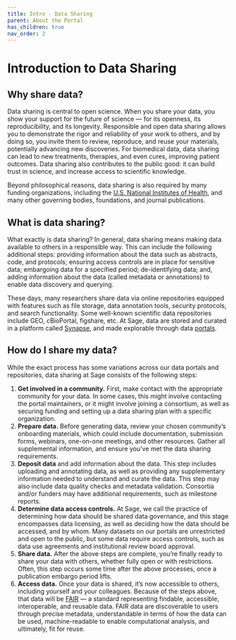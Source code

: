 ```yaml
---
title: Intro - Data Sharing
parent: About the Portal
has_children: true
nav_order: 2
---
```


# Introduction to Data Sharing

## Why share data?
Data sharing is central to open science. When you share your data, you show your support for the future of science — for its openness, its reproducibility, and its longevity. Responsible and open data sharing allows you to demonstrate the rigor and reliability of your work to others, and by doing so, you invite them to review, reproduce, and reuse your materials, potentially advancing new discoveries. For biomedical data, data sharing can lead to new treatments, therapies, and even cures, improving patient outcomes. Data sharing also contributes to the public good: it can build trust in science, and increase access to scientific knowledge. 

Beyond philosophical reasons, data sharing is also required by many funding organizations, including the [U.S. National Institutes of Health](https://grants.nih.gov/policy/sharing.htm), and many other governing bodies, foundations, and journal publications. 

## What is data sharing?
What exactly is data sharing? In general, data sharing means making data available to others in a responsible way. This can include the following additional steps: providing information about the data such as abstracts, code, and protocols; ensuring access controls are in place for sensitive data; embargoing data for a specified period; de-identifying data; and, adding information about the data (called metadata or annotations) to enable data discovery and querying. 

These days, many researchers share data via online repositories equipped with features such as file storage, data annotation tools, security protocols, and search functionality. Some well-known scientific data repositories include GEO, cBioPortal, figshare, etc. At Sage, data are stored and curated in a platform called [Synapse](https://www.synapse.org/), and made explorable through data [portals](https://sagebionetworks.org/portals/). 

## How do I share my data?
While the exact process has some variations across our data portals and repositories, data sharing at Sage consists of the following steps:
1. **Get involved in a community.** First, make contact with the appropriate community for your data. In some cases, this might involve contacting the portal maintainers, or it might involve joining a consortium, as well as securing funding and setting up a data sharing plan with a specific organization. 
2. **Prepare data.** Before generating data, review your chosen community’s onboarding materials, which could include documentation, submission forms, webinars, one-on-one meetings, and other resources. Gather all supplemental information, and ensure you’ve met the data sharing requirements. 
3. **Deposit data** and add information about the data. This step includes uploading and annotating data, as well as providing any supplementary information needed to understand and curate the data. This step may also include data quality checks and metadata validation. Consortia and/or funders may have additional requirements, such as milestone reports.
4. **Determine data access controls.** At Sage, we call the practice of determining how data should be shared data governance, and this stage encompasses data licensing, as well as deciding how the data should be accessed, and by whom. Many datasets on our portals are unrestricted and open to the public, but some data require access controls, such as data use agreements and institutional review board approval. 
5. **Share data.** After the above steps are complete, you’re finally ready to share your data with others, whether fully open or with restrictions. Often, this step occurs some time after the above processes, once a publication embargo period lifts.
6. **Access data.** Once your data is shared, it’s now accessible to others, including yourself and your colleagues. Because of the steps above, that data will be [FAIR](https://www.go-fair.org/fair-principles/) — a standard representing findable, accessible, interoperable, and reusable data. FAIR data are discoverable to users through precise metadata, understandable in terms of how the data can be used, machine-readable to enable computational analysis, and ultimately, fit for reuse. 
